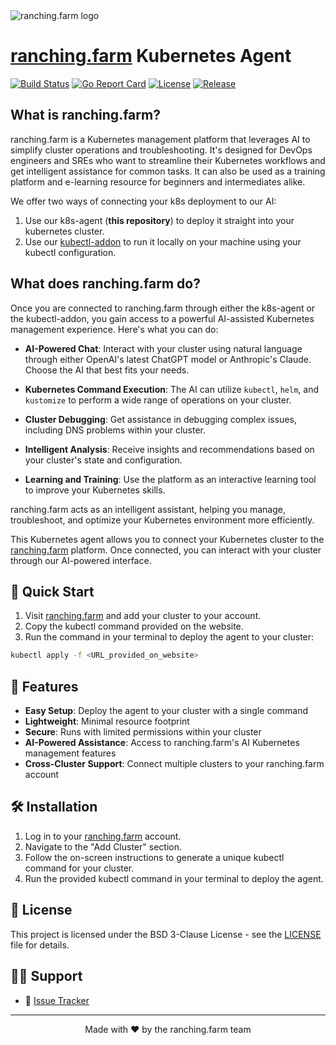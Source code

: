 <img src="https://ranching.farm/images/logo.svg" alt="ranching.farm logo"/>

# [ranching.farm](https://ranching.farm) Kubernetes Agent

[![Build Status](https://img.shields.io/github/workflow/status/ranching-farm/k8s-agent/CI?style=flat-square)](https://github.com/ranching-farm/k8s-agent/actions)
[![Go Report Card](https://goreportcard.com/badge/github.com/ranching-farm/k8s-agent?style=flat-square)](https://goreportcard.com/report/github.com/ranching-farm/k8s-agent)
[![License](https://img.shields.io/github/license/ranching-farm/k8s-agent?style=flat-square)](https://github.com/ranching-farm/k8s-agent/blob/main/LICENSE)
[![Release](https://img.shields.io/github/v/release/ranching-farm/k8s-agent?style=flat-square)](https://github.com/ranching-farm/k8s-agent/releases)

## What is ranching.farm?

ranching.farm is a Kubernetes management platform that leverages AI to simplify cluster operations and troubleshooting. It's designed for DevOps engineers and SREs who want to streamline their Kubernetes workflows and get intelligent assistance for common tasks. It can also be used as a training platform and e-learning resource for beginners and intermediates alike.

We offer two ways of connecting your k8s deployment to our AI:

1) Use our k8s-agent (**this repository**) to deploy it straight into your kubernetes cluster.
2) Use our [kubectl-addon](https://github.com/ranching-farm/kubectl-addon) to run it locally on your machine using your kubectl configuration.

## What does ranching.farm do?

Once you are connected to ranching.farm through either the k8s-agent or the kubectl-addon, you gain access to a powerful AI-assisted Kubernetes management experience. Here's what you can do:

- **AI-Powered Chat**: Interact with your cluster using natural language through either OpenAI's latest ChatGPT model or Anthropic's Claude. Choose the AI that best fits your needs.

- **Kubernetes Command Execution**: The AI can utilize `kubectl`, `helm`, and `kustomize` to perform a wide range of operations on your cluster.

- **Cluster Debugging**: Get assistance in debugging complex issues, including DNS problems within your cluster.

- **Intelligent Analysis**: Receive insights and recommendations based on your cluster's state and configuration.

- **Learning and Training**: Use the platform as an interactive learning tool to improve your Kubernetes skills.

ranching.farm acts as an intelligent assistant, helping you manage, troubleshoot, and optimize your Kubernetes environment more efficiently.

This Kubernetes agent allows you to connect your Kubernetes cluster to the [ranching.farm](https://ranching.farm) platform. Once connected, you can interact with your cluster through our AI-powered interface.

## 🚀 Quick Start

1. Visit [ranching.farm](https://ranching.farm) and add your cluster to your account.
2. Copy the kubectl command provided on the website.
3. Run the command in your terminal to deploy the agent to your cluster:

```bash
kubectl apply -f <URL_provided_on_website>
```

## 🌟 Features

- **Easy Setup**: Deploy the agent to your cluster with a single command
- **Lightweight**: Minimal resource footprint
- **Secure**: Runs with limited permissions within your cluster
- **AI-Powered Assistance**: Access to ranching.farm's AI Kubernetes management features
- **Cross-Cluster Support**: Connect multiple clusters to your ranching.farm account

## 🛠 Installation

1. Log in to your [ranching.farm](https://ranching.farm) account.
2. Navigate to the "Add Cluster" section.
3. Follow the on-screen instructions to generate a unique kubectl command for your cluster.
4. Run the provided kubectl command in your terminal to deploy the agent.

## 📄 License

This project is licensed under the BSD 3-Clause License - see the [LICENSE](LICENSE) file for details.

## 🙋‍♀️ Support

- 🐛 [Issue Tracker](https://github.com/ranching-farm/k8s-agent/issues)

---

<p align="center">Made with ❤️ by the ranching.farm team</p>
